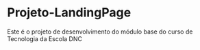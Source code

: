 # Projeto-LandingPage
Este é o projeto de desenvolvimento do módulo base do curso de Tecnologia da Escola DNC 
